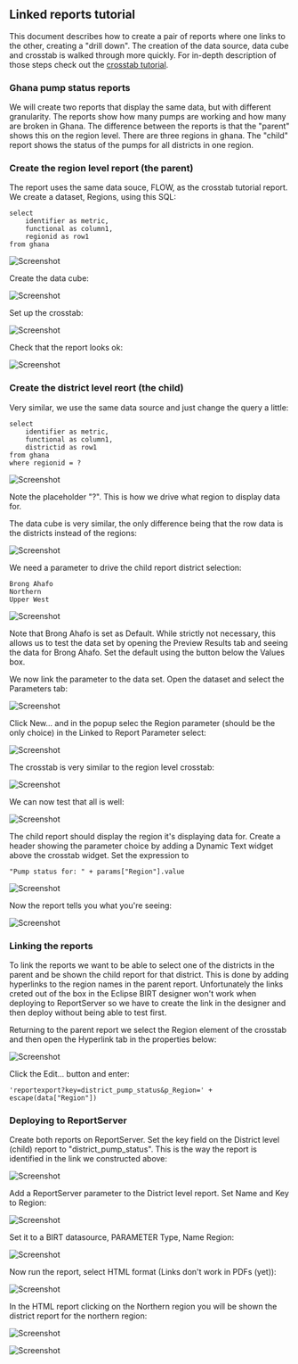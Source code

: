 ## Linked reports tutorial

This document describes how to create a pair of reports where one links to the other, creating a "drill down". The creation of the data source, data cube and crosstab is walked through more quickly. For in-depth description of those steps check out the [crosstab tutorial](../crosstab_with_params/crosstab_with_params.md).

### Ghana pump status reports

We will create two reports that display the same data, but with different granularity. The reports show how many pumps are working and how many are broken in Ghana. The difference between the reports is that the "parent" shows this on the region level. There are three regions in ghana. The "child" report shows the status of the pumps for all districts in one region.

### Create the region level report (the parent)

The report uses the same data souce, FLOW, as the crosstab tutorial report. We create a dataset, Regions, using this SQL:

```
select 
	identifier as metric,
	functional as column1,
	regionid as row1
from ghana
```
![Screenshot][100]

Create the data cube:

![Screenshot][110]

Set up the crosstab:

![Screenshot][120]

Check that the report looks ok:

![Screenshot][130]

### Create the district level reort (the child)

Very similar, we use the same data source and just change the query a little:

```
select 
	identifier as metric,
	functional as column1,
	districtid as row1
from ghana
where regionid = ?
```

![Screenshot][140]

Note the placeholder "?". This is how we drive what region to display data for.

The data cube is very similar, the only difference being that the row data is the districts instead of the regions:

![Screenshot][150]

We need a parameter to drive the child report district selection:

```
Brong Ahafo
Northern
Upper West
```

![Screenshot][160]

Note that Brong Ahafo is set as Default. While strictly not necessary, this allows us to test the data set by opening the Preview Results tab and seeing the data for Brong Ahafo. Set the default using the button below the Values box.

We now link the parameter to the data set. Open the dataset and select the Parameters tab:

![Screenshot][170]

Click New... and in the popup selec the Region parameter (should be the only choice) in the Linked to Report Parameter select:

![Screenshot][180]

The crosstab is very similar to the region level crosstab:

![Screenshot][190]

We can now test that all is well:

![Screenshot][200]

The child report should display the region it's displaying data for. Create a header showing the parameter choice by adding a Dynamic Text widget above the crosstab widget. Set the expression to

```
"Pump status for: " + params["Region"].value
```

![Screenshot][210]

Now the report tells you what you're seeing:

![Screenshot][220]

### Linking the reports

To link the reports we want to be able to select one of the districts in the parent and be shown the child report for that district. This is done by adding hyperlinks to the region names in the parent report. Unfortunately the links creted out of the box in the Eclipse BIRT designer won't work when deploying to ReportServer so we have to create the link in the designer and then deploy without being able to test first.

Returning to the parent report we select the Region element of the crosstab and then open the Hyperlink tab in the properties below:

![Screenshot][230]

Click the Edit... button and enter:

```
'reportexport?key=district_pump_status&p_Region=' + escape(data["Region"])
```

### Deploying to ReportServer

Create both reports on ReportServer. Set the key field on the District level (child) report to "district_pump_status". This is the way the report is identified in the link we constructed above:

![Screenshot][240]

Add a ReportServer parameter to the District level report. Set Name and Key to Region: 

![Screenshot][250]

Set it to a BIRT datasource, PARAMETER Type, Name Region:

![Screenshot][260]

Now run the report, select HTML format (Links don't work in PDFs (yet)):

![Screenshot][270]

In the HTML report clicking on the Northern region you will be shown the district report for the northern region:

![Screenshot][280]

![Screenshot][290]


[100]: img/100.png
[110]: img/110.png
[120]: img/120.png
[130]: img/130.png
[140]: img/140.png
[150]: img/150.png
[160]: img/160.png
[170]: img/170.png
[180]: img/180.png
[190]: img/190.png
[200]: img/200.png
[210]: img/210.png
[220]: img/220.png
[230]: img/230.png
[240]: img/240.png
[250]: img/250.png
[260]: img/260.png
[270]: img/270.png
[280]: img/280.png
[290]: img/290.png

